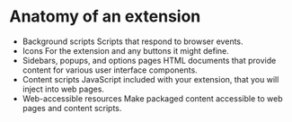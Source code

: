 
# Anatomy of an extension
- Background scripts
    Scripts that respond to browser events.
- Icons
    For the extension and any buttons it might define.
- Sidebars, popups, and options pages
    HTML documents that provide content for various user interface components.
- Content scripts
    JavaScript included with your extension, that you will inject into web pages.
- Web-accessible resources
    Make packaged content accessible to web pages and content scripts.

